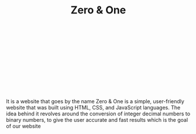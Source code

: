 
<h1 align="center"> Zero & One  </h1> 
<img src="https://github.com/Afn4nz/Zero-One/blob/main/zero(1).png" width="200px" style="margin-left: 900px;"> 

It is a website that goes by the name Zero & One is a simple, user-friendly website that was built using HTML, CSS, and JavaScript languages. The idea behind it revolves around the conversion of integer decimal numbers to binary numbers, to give the user accurate and fast results which is the goal of our website
